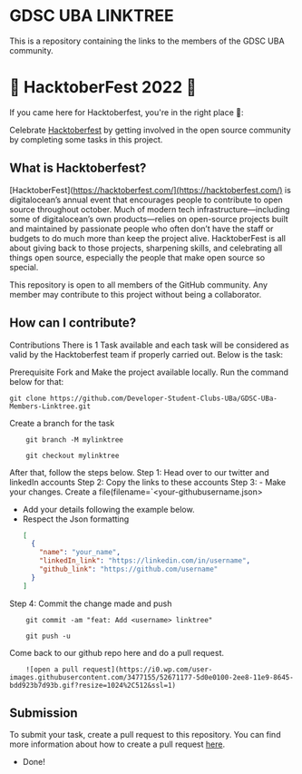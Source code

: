 # GDSC UBA LINKTREE

This is a repository containing the links to the members of the GDSC UBA community.

# 🎃 HacktoberFest 2022 🎃

If you came here for Hacktoberfest, you're in the right place 🦇️:

Celebrate [Hacktoberfest](https://hacktoberfest.com/) by getting involved in the open source community by completing some tasks in this project.

## What is Hacktoberfest?

[HacktoberFest](https://hacktoberfest.com/](https://hacktoberfest.com/) is digitalocean’s annual event that encourages people to contribute to open source throughout october. Much of modern tech infrastructure—including some of digitalocean’s own products—relies on open-source projects built and maintained by passionate people who often don’t have the staff or budgets to do much more than keep the project alive. HacktoberFest is all about giving back to those projects, sharpening skills, and celebrating all things open source, especially the people that make open source so special.

This repository is open to all members of the GitHub community. Any member may contribute to this project without being a collaborator.

## How can I contribute?

Contributions
There is 1 Task available and each task will be considered as valid by the Hacktoberfest team if properly carried out. Below is the task:

Prerequisite Fork and Make the project available locally. Run the command below for that:

    git clone https://github.com/Developer-Student-Clubs-UBa/GDSC-UBa-Members-Linktree.git

Create a branch for the task

```
    git branch -M mylinktree

    git checkout mylinktree
```

After that, follow the steps below.
Step 1: Head over to our twitter and linkedIn accounts
Step 2: Copy the links to these accounts
Step 3: - Make your changes. Create a file(filename=`<your-githubusername.json>
- Add your details following the example below.
- Respect the Json formatting
  ```json
  [
    {
      "name": "your_name",
      "linkedIn_link": "https://linkedin.com/in/username",
      "github_link": "https://github.com/username"
    }
  ]
  ```

Step 4: Commit the change made and push

```
    git commit -am "feat: Add <username> linktree"

    git push -u
```

Come back to our github repo here and do a pull request.

        ![open a pull request](https://i0.wp.com/user-images.githubusercontent.com/3477155/52671177-5d0e0100-2ee8-11e9-8645-bdd923b7d93b.gif?resize=1024%2C512&ssl=1)

## Submission

To submit your task, create a pull request to this repository. You can find more information about how to create a pull request [here](https://docs.github.com/en/github/collaborating-with-issues-and-pull-requests/creating-a-pull-request).

- Done!

